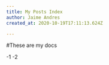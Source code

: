 ```yaml
---
title: My Posts Index
author: Jaime Andres
created_at: 2020-10-19T17:11:13.624Z

---
```

#These are my docs

-1
-2

<slot name="ad" />